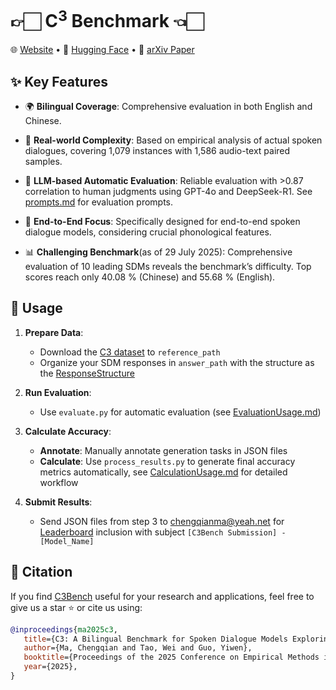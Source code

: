 # 👉🏻 C<sup>3</sup> Benchmark 👈🏻

🌐 <a href="https://step-out.github.io/C3-web" target="_blank">Website</a>  •  🤗 <a href="https://huggingface.co/datasets/ChengqianMa/C3" target="_blank">Hugging Face</a>  •  📃 <a href="https://arxiv.org/abs/2507.22968" target="_blank">arXiv Paper</a> 

## ✨ Key Features

* 🌍 **Bilingual Coverage**: Comprehensive evaluation in both English and Chinese.

* 🎯 **Real-world Complexity**: Based on empirical analysis of actual spoken dialogues, covering 1,079 instances with 1,586 audio-text paired samples.

* 💪 **LLM-based Automatic Evaluation**: Reliable evaluation with >0.87 correlation to human judgments using GPT-4o and DeepSeek-R1. See [prompts.md](prompts.md) for evaluation prompts.
* 🎵 **End-to-End Focus**: Specifically designed for end-to-end spoken dialogue models, considering crucial phonological features.

* 📊 **Challenging Benchmark**(as of 29 July 2025): Comprehensive evaluation of 10 leading SDMs reveals the benchmark’s difficulty. Top scores reach only 40.08 % (Chinese) and 55.68 % (English).

## 🚀 Usage

<!-- > [!Important]
> 🔥 **Limited Time Offer!** We can help you run the evaluation script (Step 2 & 3 below) for your SDM's result on our benchmark, free of charge until Sept. 1, 2025. After that, you can run the evaluation independently. To participate, email chengqianma@yeah.net with the results of Step 1 and use the subject: `[C3Bench Evaluation] - [Model_Name]` -->

1. **Prepare Data**: 
   - Download the [C3 dataset](https://huggingface.co/datasets/ChengqianMa/C3) to `reference_path`
   - Organize your SDM responses in `answer_path` with the structure as the [ResponseStructure](ResponseStructure.md)

2. **Run Evaluation**:
   - Use `evaluate.py` for automatic evaluation (see [EvaluationUsage.md](EvaluationUsage.md))

3. **Calculate Accuracy**:
   - **Annotate**: Manually annotate generation tasks in JSON files
   - **Calculate**: Use `process_results.py` to generate final accuracy metrics automatically, see [CalculationUsage.md](CalculationUsage.md) for detailed workflow

4. **Submit Results**:
   - Send JSON files from step 3 to chengqianma@yeah.net for [Leaderboard](https://step-out.github.io/C3-web) inclusion with subject `[C3Bench Submission] - [Model_Name]`

## 📖 Citation

If you find [C3Bench](https://github.com/step-out/C3Bench) useful for your research and applications, feel free to give us a star ⭐ or cite us using:

```bibtex
@inproceedings{ma2025c3,
   title={C3: A Bilingual Benchmark for Spoken Dialogue Models Exploring Challenges in Complex Conversations},
   author={Ma, Chengqian and Tao, Wei and Guo, Yiwen},
   booktitle={Proceedings of the 2025 Conference on Empirical Methods in Natural Language Processing},
   year={2025},
}
```
